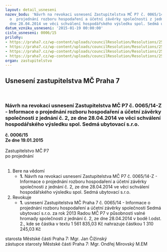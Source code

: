 ```yaml
---
layout: detail_usneseni
nazev_bodu: 'Návrh na revokaci usnesení Zastupitelstva MČ P7 č. 0065/14-Z - Informace
  o  projednání rozboru hospodaření a účetní závěrky společnosti z jednání č. 2, ze
  dne 28.04.2014 ve věci schválení hospodářského výsledku spol. Sedmá ubytovací s.r.o.  '
datum_vzniku_usneseni: '2015-01-19 00:00:00'
cislo_usneseni: 0006/15
prilohy:
- https://praha7.cz/wp-content/uploads/councilResolution/Resolutions/25589/1-15-01_oma_zmc20150119.pdf
- https://praha7.cz/wp-content/uploads/councilResolution/Resolutions/25589/1-15-02_oma_zmc20150119.doc
- https://praha7.cz/wp-content/uploads/councilResolution/Resolutions/25589/1-15-03_oma_zmc20150119.doc
- https://praha7.cz/wp-content/uploads/councilResolution/Resolutions/25589/1-15-04_oma_zmc20150119.doc
organ: zastupitelstvo
---
```

<div id="ucUsn_pList" class="usn">
	<span><h2>Usnesení zastupitelstva MČ Praha 7 </h2>
<br></span><div class="standBody">
<span><h3>Návrh na revokaci usnesení Zastupitelstva MČ P7 č. 0065/14-Z - Informace o  projednání rozboru hospodaření a účetní závěrky společnosti z jednání č. 2, ze dne 28.04.2014 ve věci schválení hospodářského výsledku spol. Sedmá ubytovací s.r.o.  </h3></span><div class="center">
		<strong>č. 0006/15</strong><br>
	</div>
<div class="center">
		<strong>Ze dne 19.01.2015</strong><br><br>
	</div>Zastupitelstvo MČ P7<br> po projednání<br><br><ol>
<li>Bere na vědomí<ul><li>
<strong>1.</strong> Návrh na revokaci usnesení Zastupitelstva MČ P7 č. 0065/14-Z - Informace o  projednání rozboru hospodaření a účetní závěrky společnosti z jednání č. 2, ze dne 28.04.2014 ve věci schválení hospodářského výsledku spol. Sedmá ubytovací s.r.o.  </li></ul>
</li>
<li>Revokuje<ul><li>
<strong>1.</strong> usnesení Zastupitelstva MČ Praha 7 č. 0065/14 - Informace o projednání rozboru hospodaření a účetní závěrky společnosti Sedmá ubytovací s.r.o. za rok 2013 Radou  MČ P7 v působnosti valné hromady společnosti z jednání č. 2, ze dne 28.04.2014  v bodě I.odst. 2., kde se částka v textu 1 561 835,03 Kč nahrazuje částkou 1 310 245,03 Kč</li></ul>
</li>
</ol>starosta Městské části Praha 7: Mgr. Jan Čižinský<br>zástupce starosty Městské části Praha 7: Mgr. Ondřej Mirovský M.EM
</div>
</div>